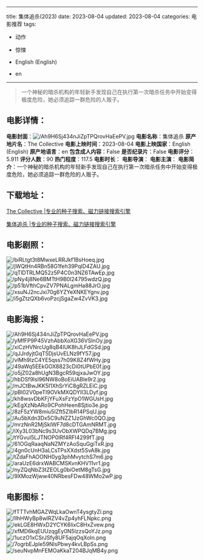 
---
title: 集体追杀(2023)
date: 2023-08-04
updated: 2023-08-04
categories: 电影推荐
tags:
- 动作
- 惊悚

- English (English)
- en
---


> 一个神秘的暗杀机构的年轻新手发现自己在执行第一次暗杀任务中开始变得极度危险，她必须追踪一群危险的人贩子。

## **电影详情**：

**电影封面**：<img src="https://image.tmdb.org/t/p/w200/Ah9H6Sj434nJiZpTPQrovHaEePV.jpg" alt="/Ah9H6Sj434nJiZpTPQrovHaEePV.jpg" title="/Ah9H6Sj434nJiZpTPQrovHaEePV.jpg">
**电影名称**：集体追杀
**原产地片名**：The Collective
**电影上映时间**：2023-08-04
**电影上映国家**：English (English)
**原产地语言**：en
**包含成人内容**：False
**是否纪录片**：False
**电影评分**：5.911
**评分人数**：90
**热门程度**：117.5
**电影时长**：
**电影导演**：
**电影主演**：
**电影简介**：一个神秘的暗杀机构的年轻新手发现自己在执行第一次暗杀任务中开始变得极度危险，她必须追踪一群危险的人贩子。

## **下载地址**：
[The Collective |专业的种子搜索、磁力链接搜索引擎](https://movie.amd794.com:2083/?search=The%20Collective&ordering=&mode=match_phrase&page_size=10&page=1)

[集体追杀 |专业的种子搜索、磁力链接搜索引擎](https://movie.amd794.com:2083/?search=%E9%9B%86%E4%BD%93%E8%BF%BD%E6%9D%80&ordering=&mode=match_phrase&page_size=10&page=1)
 

## **电影剧照**：
<img src="https://image.tmdb.org/t/p/original/biRLtgt3t8MwxeLRRJkf1BsHoeq.jpg" alt="/biRLtgt3t8MwxeLRRJkf1BsHoeq.jpg" title="/biRLtgt3t8MwxeLRRJkf1BsHoeq.jpg"><img src="https://image.tmdb.org/t/p/original/jWQtHn4RBn58G1feh39PqlD4ZAU.jpg" alt="/jWQtHn4RBn58G1feh39PqlD4ZAU.jpg" title="/jWQtHn4RBn58G1feh39PqlD4ZAU.jpg"><img src="https://image.tmdb.org/t/p/original/qTlDTRLMQ52z5P4C0n3NZ6TAwEp.jpg" alt="/qTlDTRLMQ52z5P4C0n3NZ6TAwEp.jpg" title="/qTlDTRLMQ52z5P4C0n3NZ6TAwEp.jpg"><img src="https://image.tmdb.org/t/p/original/pNy4j8Ne6BMTtH9B0l24795wdzQ.jpg" alt="/pNy4j8Ne6BMTtH9B0l24795wdzQ.jpg" title="/pNy4j8Ne6BMTtH9B0l24795wdzQ.jpg"><img src="https://image.tmdb.org/t/p/original/p51bVfthCpvZV7PNALgmHa88JrO.jpg" alt="/p51bVfthCpvZV7PNALgmHa88JrO.jpg" title="/p51bVfthCpvZV7PNALgmHa88JrO.jpg"><img src="https://image.tmdb.org/t/p/original/xsuNJ2ncJxi70g6YZYeXNKEYgnv.jpg" alt="/xsuNJ2ncJxi70g6YZYeXNKEYgnv.jpg" title="/xsuNJ2ncJxi70g6YZYeXNKEYgnv.jpg"><img src="https://image.tmdb.org/t/p/original/i5gZtzQXb6voPzcjSgaZw4ZvVK3.jpg" alt="/i5gZtzQXb6voPzcjSgaZw4ZvVK3.jpg" title="/i5gZtzQXb6voPzcjSgaZw4ZvVK3.jpg">

## **电影海报**：
<img src="https://image.tmdb.org/t/p/original/Ah9H6Sj434nJiZpTPQrovHaEePV.jpg" alt="/Ah9H6Sj434nJiZpTPQrovHaEePV.jpg" title="/Ah9H6Sj434nJiZpTPQrovHaEePV.jpg"><img src="https://image.tmdb.org/t/p/original/yMfFP9P45VzhAbbXoXG36VSlnOy.jpg" alt="/yMfFP9P45VzhAbbXoXG36VSlnOy.jpg" title="/yMfFP9P45VzhAbbXoXG36VSlnOy.jpg"><img src="https://image.tmdb.org/t/p/original/xiCzHVNrcUg8qB4IUK8hJLFdGSd.jpg" alt="/xiCzHVNrcUg8qB4IUK8hJLFdGSd.jpg" title="/xiCzHVNrcUg8qB4IUK8hJLFdGSd.jpg"><img src="https://image.tmdb.org/t/p/original/qJJrdyjtGqT5DjsUvELNz9fY57.jpg" alt="/qJJrdyjtGqT5DjsUvELNz9fY57.jpg" title="/qJJrdyjtGqT5DjsUvELNz9fY57.jpg"><img src="https://image.tmdb.org/t/p/original/vlMh9IzC4YE5qss7h09K8Z4fWHy.jpg" alt="/vlMh9IzC4YE5qss7h09K8Z4fWHy.jpg" title="/vlMh9IzC4YE5qss7h09K8Z4fWHy.jpg"><img src="https://image.tmdb.org/t/p/original/49aWq5EEkGOX8823cDi0tUPbE0f.jpg" alt="/49aWq5EEkGOX8823cDi0tUPbE0f.jpg" title="/49aWq5EEkGOX8823cDi0tUPbE0f.jpg"><img src="https://image.tmdb.org/t/p/original/o5jZ02a8hUgN3BgcR59qjxaJwOY.jpg" alt="/o5jZ02a8hUgN3BgcR59qjxaJwOY.jpg" title="/o5jZ02a8hUgN3BgcR59qjxaJwOY.jpg"><img src="https://image.tmdb.org/t/p/original/hbDSf9lsI96NW8oBoEiUABle9r2.jpg" alt="/hbDSf9lsI96NW8oBoEiUABle9r2.jpg" title="/hbDSf9lsI96NW8oBoEiUABle9r2.jpg"><img src="https://image.tmdb.org/t/p/original/mJCtBwJKK5I1XhSrYiC8gRZLEiC.jpg" alt="/mJCtBwJKK5I1XhSrYiC8gRZLEiC.jpg" title="/mJCtBwJKK5I1XhSrYiC8gRZLEiC.jpg"><img src="https://image.tmdb.org/t/p/original/pBI02V0peTI9OVkMXQDYII3LDyf.jpg" alt="/pBI02V0peTI9OVkMXQDYII3LDyf.jpg" title="/pBI02V0peTI9OVkMXQDYII3LDyf.jpg"><img src="https://image.tmdb.org/t/p/original/kh8wsvDbKFjYFuXsFzYpO1WGUsH.jpg" alt="/kh8wsvDbKFjYFuXsFzYpO1WGUsH.jpg" title="/kh8wsvDbKFjYFuXsFzYpO1WGUsH.jpg"><img src="https://image.tmdb.org/t/p/original/kEgXzNbARo9CPohHeen8Sjtio3e.jpg" alt="/kEgXzNbARo9CPohHeen8Sjtio3e.jpg" title="/kEgXzNbARo9CPohHeen8Sjtio3e.jpg"><img src="https://image.tmdb.org/t/p/original/8zF5zYW8miu5IZft5ZIbR14PSqU.jpg" alt="/8zF5zYW8miu5IZft5ZIbR14PSqU.jpg" title="/8zF5zYW8miu5IZft5ZIbR14PSqU.jpg"><img src="https://image.tmdb.org/t/p/original/Au5bXdn3Dx5C9uNZZ1JzGhWc0QO.jpg" alt="/Au5bXdn3Dx5C9uNZZ1JzGhWc0QO.jpg" title="/Au5bXdn3Dx5C9uNZZ1JzGhWc0QO.jpg"><img src="https://image.tmdb.org/t/p/original/mrzNnR2MjSklWF7d8cDTGAmNRMT.jpg" alt="/mrzNnR2MjSklWF7d8cDTGAmNRMT.jpg" title="/mrzNnR2MjSklWF7d8cDTGAmNRMT.jpg"><img src="https://image.tmdb.org/t/p/original/iXy3L03bNc9s3UvObXWPQDq7BMg.jpg" alt="/iXy3L03bNc9s3UvObXWPQDq7BMg.jpg" title="/iXy3L03bNc9s3UvObXWPQDq7BMg.jpg"><img src="https://image.tmdb.org/t/p/original/tYGvuI5LJTNOP0IRf4RFI4299fT.jpg" alt="/tYGvuI5LJTNOP0IRf4RFI4299fT.jpg" title="/tYGvuI5LJTNOP0IRf4RFI4299fT.jpg"><img src="https://image.tmdb.org/t/p/original/61OGqRaaqNaNZMYzAoSquGgiTxR.jpg" alt="/61OGqRaaqNaNZMYzAoSquGgiTxR.jpg" title="/61OGqRaaqNaNZMYzAoSquGgiTxR.jpg"><img src="https://image.tmdb.org/t/p/original/4gn0cUnH3aLCsTPsXXdst5SvA8k.jpg" alt="/4gn0cUnH3aLCsTPsXXdst5SvA8k.jpg" title="/4gn0cUnH3aLCsTPsXXdst5SvA8k.jpg"><img src="https://image.tmdb.org/t/p/original/tZdaFhAOONH0yg3phMvytchS7m6.jpg" alt="/tZdaFhAOONH0yg3phMvytchS7m6.jpg" title="/tZdaFhAOONH0yg3phMvytchS7m6.jpg"><img src="https://image.tmdb.org/t/p/original/araUzE6drxWABCMSKvnKHV11vr1.jpg" alt="/araUzE6drxWABCMSKvnKHV11vr1.jpg" title="/araUzE6drxWABCMSKvnKHV11vr1.jpg"><img src="https://image.tmdb.org/t/p/original/nyZQqNbZ3tZEOLg0biOetM8gTsG.jpg" alt="/nyZQqNbZ3tZEOLg0biOetM8gTsG.jpg" title="/nyZQqNbZ3tZEOLg0biOetM8gTsG.jpg"><img src="https://image.tmdb.org/t/p/original/9XMozWjww40NRbesFDw48WMo2wP.jpg" alt="/9XMozWjww40NRbesFDw48WMo2wP.jpg" title="/9XMozWjww40NRbesFDw48WMo2wP.jpg">

## **电影图标**：
<img src="https://image.tmdb.org/t/p/original/fTTTvhMGAZWqLkaOwnT4ysgtyZi.png" alt="/fTTTvhMGAZWqLkaOwnT4ysgtyZi.png" title="/fTTTvhMGAZWqLkaOwnT4ysgtyZi.png"><img src="https://image.tmdb.org/t/p/original/llhHWyBp8wlRZV4vZp4yhFLNpkc.png" alt="/llhHWyBp8wlRZV4vZp4yhFLNpkc.png" title="/llhHWyBp8wlRZV4vZp4yhFLNpkc.png"><img src="https://image.tmdb.org/t/p/original/ekLGE8HWxD2YCYK6lixC8HxZvew.png" alt="/ekLGE8HWxD2YCYK6lixC8HxZvew.png" title="/ekLGE8HWxD2YCYK6lixC8HxZvew.png"><img src="https://image.tmdb.org/t/p/original/xfMD6kqEUUzqgEy0N5lzzsQoYJz.png" alt="/xfMD6kqEUUzqgEy0N5lzzsQoYJz.png" title="/xfMD6kqEUUzqgEy0N5lzzsQoYJz.png"><img src="https://image.tmdb.org/t/p/original/1uczO1xCSrJSfy8UF5ajqOqXoIn.png" alt="/1uczO1xCSrJSfy8UF5ajqOqXoIn.png" title="/1uczO1xCSrJSfy8UF5ajqOqXoIn.png"><img src="https://image.tmdb.org/t/p/original/7ogrbEJple59NlsPbwy4kvLBpSs.png" alt="/7ogrbEJple59NlsPbwy4kvLBpSs.png" title="/7ogrbEJple59NlsPbwy4kvLBpSs.png"><img src="https://image.tmdb.org/t/p/original/seuNvpMnFEMOaKkaT204BJqMB4y.png" alt="/seuNvpMnFEMOaKkaT204BJqMB4y.png" title="/seuNvpMnFEMOaKkaT204BJqMB4y.png">

